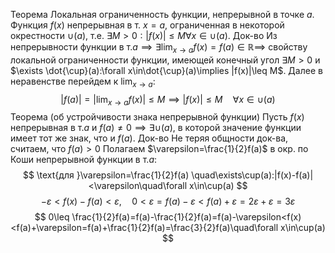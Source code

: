 Теорема
	Локальная ограниченность функции, непрерывной в точке $a$. Функция $f(x)$ непрерывная в т. $x=a$, ограниченная в некоторой окрестности $\cup(a)$, т.е. $\exists M>0:|f(x)|\leq M\forall x\in\cup(a)$.
Док-во
	Из непрерывности функции в т.$a\implies \exists \lim_{ x \to a }f(x)=f(a)\in \mathbb{R}\implies$ свойству локальной ограниченности функции, имеющей конечный угол $\exists M>0$ и $\exists \dot{\cup}(a):\forall x\in\dot{\cup}(a)\implies |f(x)|\leq M$. Далее в неравенстве перейдем к $\lim_{ x \to a }$:
$$
|f(a)|=\left| \lim_{ x \to a } f(x) \right| \leq M\implies |f(x)|\leq M\quad \forall x\in\cup(a)
$$
Теорема (об устройчивости знака непрерывной функции)
	Пусть $f(x)$ непрерывная в т.$a$ и $f(a)\neq0\implies \exists\cup(a)$, в которой значение функции имеет тот же знак, что и $f(a)$.
Док-во
	Не теряя общности док-ва, считаем, что $f(a)>0$
	Полагаем $\varepsilon=\frac{1}{2}f(a)$ в окр. по Коши непрерывной функции в т.$a$:
$$
\text{для }\varepsilon=\frac{1}{2}f(a) \quad\exists\cup(a):|f(x)-f(a)|<\varepsilon\quad\forall x\in\cup(a)
$$
$$
-\varepsilon<f(x)-f(a)<\varepsilon,\quad 0<\varepsilon=f(a)-\varepsilon<f(a)+\varepsilon=2\varepsilon+\varepsilon=3\varepsilon
$$
$$
0\leq \frac{1}{2}f(a)=f(a)-\frac{1}{2}f(a)=f(a)-\varepsilon<f(x)<f(a)+\varepsilon=f(a)+\frac{1}{2}f(a)=\frac{3}{2}f(a)\quad\forall x\in\cup(a)
$$
